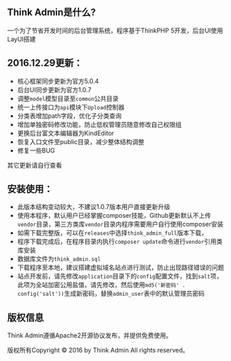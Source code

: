 ## Think Admin是什么?
一个为了节省开发时间的后台管理系统，程序基于ThinkPHP 5开发，后台UI使用LayUI搭建

## 2016.12.29更新：

* 核心框架同步更新为官方5.0.4
* 后台UI同步更新为官方1.0.7
* 调整`model`模型目录至`common`公共目录
* 统一上传接口为`api`模块下`Upload`控制器
* 分类表增加path字段，优化子分类查询
* 增加单独密码修改功能，防止低权管理员随意修改自己权限组
* 更换后台富文本编辑器为KindEditor
* 恢复入口文件至public目录，减少整体结构调整
* 修复一些BUG

其它更新请自行查看

## 安装使用：
* 此版本结构变动较大，不建议1.0.7版本用户直接更新升级
* 使用本程序，默认用户已经掌握composer技能，Github更新默认不上传`vendor`目录，第三方类库`vendor`目录内程序需要用户自行使用composer安装
* 如需下载完整版，可以在`releases`中选择`think_admin_full`版本下载，
* 程序下载完成后，在程序目录内执行`composer update`命令进行`vendor`引用类库安装
* 数据库文件为`think_admin.sql`
* 下载程序至本地，建议搭建虚拟域名站点进行测试，防止出现路径错误的问题
* 站点开发前，请先修改`application`目录下的`config`配置文件，找到`salt`项，此项为全站加密公用盐值，请先修改，然后使用`md5('新密码' . config('salt'))`生成新密码，替换`admin_user`表中的默认管理员密码

## 版权信息

Think Admin遵循Apache2开源协议发布，并提供免费使用。

版权所有Copyright © 2016 by Think Admin All rights reserved。